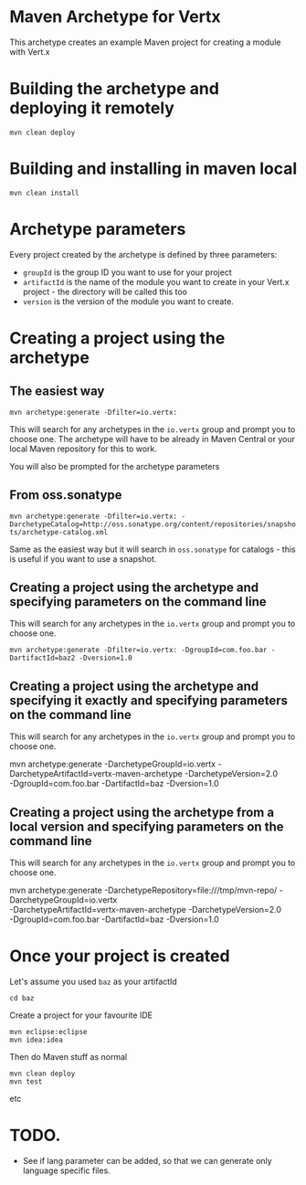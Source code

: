 Maven Archetype for Vertx 
=========================

This archetype creates an example Maven project for creating a module with Vert.x

# Building the archetype and deploying it remotely

    mvn clean deploy

# Building and installing in maven local

    mvn clean install

# Archetype parameters

Every project created by the archetype is defined by three parameters:

* `groupId` is the group ID you want to use for your project
* `artifactId` is the name of the module you want to create in your Vert.x project - the directory will be called this too
* `version` is the version of the module you want to create.

# Creating a project using the archetype

## The easiest way

`mvn archetype:generate -Dfilter=io.vertx:`

This will search for any archetypes in the `io.vertx` group and prompt you to choose one. The archetype will have to
be already in Maven Central or your local Maven repository for this to work.

You will also be prompted for the archetype parameters

## From oss.sonatype

`mvn archetype:generate -Dfilter=io.vertx: -DarchetypeCatalog=http://oss.sonatype.org/content/repositories/snapshots/archetype-catalog.xml`

Same as the easiest way but it will search in `oss.sonatype` for catalogs - this is useful if you want to use a
snapshot.

## Creating a project using the archetype and specifying parameters on the command line

This will search for any archetypes in the `io.vertx` group and prompt you to choose one.

`mvn archetype:generate -Dfilter=io.vertx: -DgroupId=com.foo.bar -DartifactId=baz2 -Dversion=1.0`

## Creating a project using the archetype and specifying it exactly and specifying parameters on the command line

This will search for any archetypes in the `io.vertx` group and prompt you to choose one.

   mvn archetype:generate  -DarchetypeGroupId=io.vertx  -DarchetypeArtifactId=vertx-maven-archetype -DarchetypeVersion=2.0 \
   -DgroupId=com.foo.bar -DartifactId=baz -Dversion=1.0

## Creating a project using the archetype from a local version and specifying parameters on the command line

This will search for any archetypes in the `io.vertx` group and prompt you to choose one.

   mvn archetype:generate  -DarchetypeRepository=file:///tmp/mvn-repo/ -DarchetypeGroupId=io.vertx \
   -DarchetypeArtifactId=vertx-maven-archetype -DarchetypeVersion=2.0 \
   -DgroupId=com.foo.bar -DartifactId=baz -Dversion=1.0

# Once your project is created

Let's assume you used `baz` as your artifactId

    cd baz

Create a project for your favourite IDE

    mvn eclipse:eclipse
    mvn idea:idea

Then do Maven stuff as normal

    mvn clean deploy
    mvn test

etc

# TODO.

 * See if lang parameter can be added, so that we can generate only language specific files.

